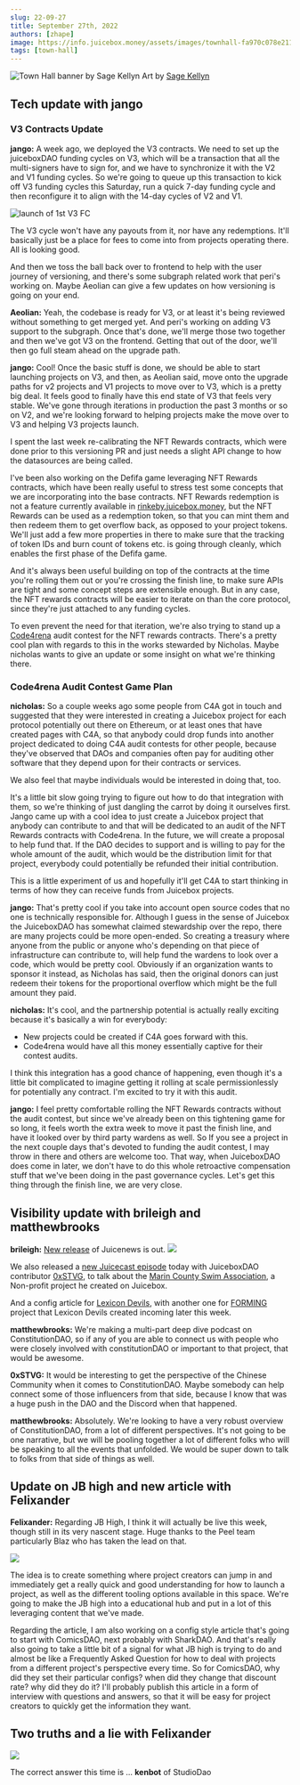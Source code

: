 ```yaml
---
slug: 22-09-27
title: September 27th, 2022
authors: [zhape]
image: https://info.juicebox.money/assets/images/townhall-fa970c078e21123c4e80993400e638db.webp
tags: [town-hall]
---
```


![Town Hall banner by Sage Kellyn](/img/townhall.webp)
Art by [Sage Kellyn](https://twitter.com/SageKellyn)

## Tech update with jango

### V3 Contracts Update
**jango:**
A week ago, we deployed the V3 contracts. We need to set up the juiceboxDAO funding cycles on V3, which will be a transaction that all the multi-signers have to sign for, and we have to synchronize it with the V2 and V1 funding cycles. So we're going to queue up this transaction to kick off V3 funding cycles this Saturday, run a quick 7-day funding cycle and then reconfigure it to align with the 14-day cycles of V2 and V1.

![launch of 1st V3 FC](gSt2Dyu.webp)

The V3 cycle won't have any payouts from it, nor have any redemptions. It'll basically just be a place for fees to come into from projects operating there. All is looking good. 

And then we toss the ball back over to frontend to help with the user journey of versioning, and there's some subgraph related work that peri's working on. Maybe Aeolian can give a few updates on how versioning is going on your end.

**Aeolian:**
Yeah, the codebase is ready for V3, or at least it's being reviewed without something to get merged yet. And peri's working on adding V3 support to the subgraph. Once that's done, we'll merge those two together and then we've got V3 on the frontend. Getting that out of the door, we'll then go full steam ahead on the upgrade path. 

**jango:**
Cool! Once the basic stuff is done, we should be able to start launching projects on V3, and then, as Aeolian said, move onto the upgrade paths for v2 projects and V1 projects to move over to V3, which is a pretty big deal. It feels good to finally have this end state of V3 that feels very stable. We've gone through iterations in production the past 3 months or so on V2, and we're looking forward to helping projects make the move over to V3 and helping V3 projects launch. 

I spent the last week re-calibrating the NFT Rewards contracts, which were done prior to this versioning PR and just needs a slight API change to how the datasources are being called.

I've been also working on the Defifa game leveraging NFT Rewards contracts, which have been really useful to stress test some concepts that we are incorporating into the base contracts. NFT Rewards redemption is not a feature currently available in [rinkeby.juicebox.money](https://rinkeby.juicebox.money/), but the NFT Rewards can be used as a redemption token, so that you can mint them and then redeem them to get overflow back, as opposed to your project tokens. We'll just add a few more properties in there to make sure that the tracking of token IDs and burn count of tokens etc. is going through cleanly, which enables the first phase of the Defifa game. 

And it's always been useful building on top of the contracts at the time you're rolling them out or you're crossing the finish line, to make sure APIs are tight and some concept steps are extensible enough. But in any case, the NFT rewards contracts will be easier to iterate on than the core protocol, since they're just attached to any funding cycles.

To even prevent the need for that iteration, we're also trying to stand up a [Code4rena](https://code4rena.com/) audit contest for the NFT rewards contracts. There's a pretty cool plan with regards to this in the works stewarded by Nicholas. Maybe nicholas wants to give an update or some insight on what we're thinking there. 

### Code4rena Audit Contest Game Plan

**nicholas:**
So a couple weeks ago some people from C4A got in touch and suggested that they were interested in creating a Juicebox project for each protocol potentially out there on Ethereum, or at least ones that have created pages with C4A, so that anybody could drop funds into another project dedicated to doing C4A audit contests for other people, because they've observed that DAOs and companies often pay for auditing other software that they depend upon for their contracts or services. 

We also feel that maybe individuals would be interested in doing that, too. 

It's a little bit slow going trying to figure out how to do that integration with them, so we're thinking of just dangling the carrot by doing it ourselves first. Jango came up with a cool idea to just create a Juicebox project that anybody can contribute to and that will be dedicated to an audit of the NFT Rewards contracts with Code4rena. In the future, we will create a proposal to help fund that. If the DAO decides to support and is willing to pay for the whole amount of the audit, which would be the distribution limit for that project, everybody could potentially be refunded their initial contribution.

This is a little experiment of us and hopefully it'll get C4A to start thinking in terms of how they can receive funds from Juicebox projects. 

**jango:** 
That's pretty cool if you take into account open source codes that no one is technically responsible for. Although I guess in the sense of Juicebox the JuiceboxDAO has somewhat claimed stewardship over the repo, there are many projects could be more open-ended. So creating a treasury where anyone from the public or anyone who's depending on that piece of infrastructure can contribute to, will help fund the wardens to look over a code, which would be pretty cool. Obviously if an organization wants to sponsor it instead, as Nicholas has said, then the original donors can just redeem their tokens for the proportional overflow which might be the full amount they paid. 

**nicholas:**
It's cool, and the partnership potential is actually really exciting because it's basically a win for everybody: 
- New projects could be created if C4A goes forward with this. 
- Code4rena would have all this money essentially captive for their contest audits.
 
I think this integration has a good chance of happening, even though it's a little bit complicated to imagine getting it rolling at scale permissionlessly for potentially any contract. I'm excited to try it with this audit. 

**jango:** 
I feel pretty comfortable rolling the NFT Rewards contracts without the audit contest, but since we've already been on this tightening game for so long, it feels worth the extra week to move it past the finish line, and have it looked over by third party wardens as well. So If you see a project in the next couple days that's devoted to funding the audit contest, I may throw in there and others are welcome too. That way, when JuiceboxDAO does come in later, we don't have to do this whole retroactive compensation stuff that we've been doing in the past governance cycles. Let's get this thing through the finish line, we are very close. 

## Visibility update with brileigh and matthewbrooks

**brileigh:**
[New release](https://juicenews.beehiiv.com/p/juicenews-sep-27) of Juicenews is out. 
![](0PM1U8z.webp)


We also released a [new Juicecast episode](https://anchor.fm/thejuicecast/episodes/Ep--11---Steve-from-Marin-County-Swim-Association-e1oet1l) today with JuiceboxDAO contributor [0xSTVG](https://twitter.com/0xSTVG), to talk about the [Marin County Swim Association](https://juicebox.money/@mcsa), a Non-profit project he created on Juicebox.

And a config article for [Lexicon Devils](https://juicebox.money/p/lexicondevils), with another one for [FORMING](https://juicebox.money/v2/p/66) project that Lexicon Devils created incoming later this week.

**matthewbrooks:**
We're making a multi-part deep dive podcast on ConstitutionDAO, so if any of you are able to connect us with people who were closely involved with constitutionDAO or important to that project, that would be awesome.

**0xSTVG:** 
It would be interesting to get the perspective of the Chinese Community when it comes to ConstitutionDAO. Maybe somebody can help connect some of those influencers from that side, because I know that was a huge push in the DAO and the Discord when that happened. 

**matthewbrooks:** 
Absolutely. We're looking to have a very robust overview of ConstitutionDAO, from a lot of different perspectives. It's not going to be one narrative, but we will be pooling together a lot of different folks who will be speaking to all the events that unfolded. We would be super down to talk to folks from that side of things as well.

## Update on JB high and new article with Felixander

**Felixander:**
Regarding JB High, I think it will actually be live this week, though still in its very nascent stage. Huge thanks to the Peel team particularly Blaz who has taken the lead on that.

![](ycglZ2j.webp)

The idea is to create something where project creators can jump in and immediately get a really quick and good understanding for how to launch a project, as well as the different tooling options available in this space. We're going to make the JB high into a educational hub and put in a lot of this leveraging content that we've made.

Regarding the article, I am also working on a config style article that's going to start with ComicsDAO, next probably with SharkDAO. And that's really also going to take a little bit of a signal for what JB high is trying to do and almost be like a Frequently Asked Question for how to deal with projects from a different project's perspective every time. So for ComicsDAO, why did they set their particular configs? when did they change that discount rate? why did they do it? I'll probably publish this article in a form of interview with questions and answers, so that it will be easy for project creators to quickly get the information they want. 

## Two truths and a lie with Felixander

![](ImdjSrX.webp)

The correct answer this time is ... **kenbot** of StudioDao

